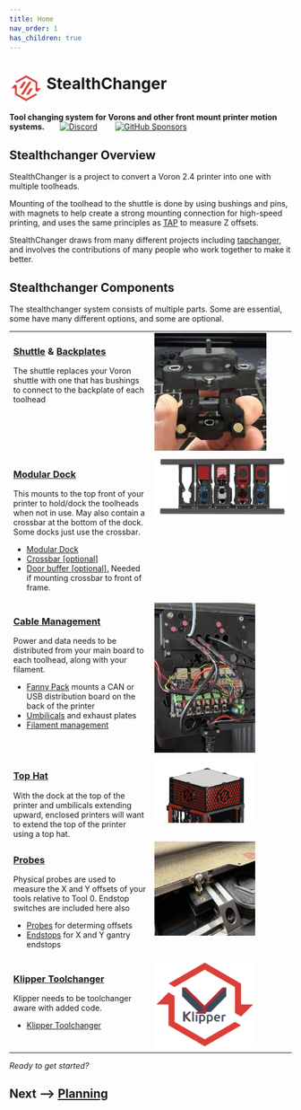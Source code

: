 ```yaml
---
title: Home
nav_order: 1
has_children: true
---
```


# <img src="media/Logos/Stealthchanger_logo.png" style="height:50px;vertical-align:text-top" /> StealthChanger

<b>Tool changing system for Vorons and other front mount printer motion systems.</b>&nbsp;&nbsp;&nbsp;&nbsp;&nbsp;&nbsp;
 <a href="https://discord.gg/draftshift" target="_blank" alt="Join our Discord">![Discord](https://img.shields.io/discord/1226846451028725821?logo=discord&logoColor=%23ffffff&label=Join%20our%20Discord&labelColor=%237785cc&color=%23adf5ff)</a>
&nbsp;&nbsp;&nbsp;&nbsp;&nbsp;&nbsp;
<a href="https://github.com/sponsors/DraftShift" target="_blank" alt="Sponsor Us">![GitHub Sponsors](https://img.shields.io/github/sponsors/DraftShift?logo=githubsponsors&label=Sponsors&labelColor=rgb(246%2C%20248%2C%20250)&color=rgb(191%2C%2057%2C%20137))</a>


## Stealthchanger Overview
StealthChanger is a project to convert a Voron 2.4 printer into one with multiple toolheads.

Mounting of the toolhead to the shuttle is done by using bushings and pins, with magnets to help create a strong mounting connection for high-speed printing, and uses the same principles as [TAP](https://github.com/VoronDesign/Voron-Tap) to measure Z offsets.

StealthChanger draws from many different projects including [tapchanger](https://github.com/viesturz/tapchanger), and involves the contributions of many people who work together to make it better. 

## Stealthchanger Components
The stealthchanger system consists of multiple parts. Some are essential, some have many different options, and some are optional. 

<table>
 <tr><td valign="top" width="50%"><h3><a href="Shuttle.md">Shuttle</a> & <a href="Toolheads.md">Backplates</a></h3>
The shuttle replaces your Voron shuttle with one that has bushings to connect to the backplate of each toolhead
</td><td valign="top" width="50%">
<img src="media/Shuttle/shuttle.jpg" width="200">
</td></tr>
 
<tr><td valign="top" width="50%"><h3><a href="Docks.md">Modular Dock</a></h3>
This mounts to the top front of your printer to hold/dock the toolheads when not in use. May also contain a crossbar at the bottom of the dock. Some docks just use the crossbar. <br>
<ul>
<li><a href="Docks.md">Modular Dock</a></li>
<li><a href="Crossbar.md">Crossbar [optional]</a></li>
<li><a href="DoorBuffer.md">Door buffer [optional].</a> Needed if mounting crossbar to front of frame.</li>
</ul>
</td><td valign="top" width="50%">
<img src="media/Dock/dock_front.png" width="400">
</td></tr>

<tr><td valign="top" width="50%"><h3><a href="CableManagement.md">Cable Management</a></h3>
Power and data needs to be distributed from your main board to each toolhead, along with your filament.  
<ul>
<li><a href="FannyPack.md">Fanny Pack</a> mounts a CAN or USB distribution board on the back of the printer</li>
<li><a href="Umbilicals.md">Umbilicals</a> and exhaust plates</li>
<li><a href="FilamentManagement.md">Filament management</a></li>
</ul>
</td><td valign="top" width="50%">
<img src="media/CableManagement/wire_management.jpg" width="180">
</td></tr>

<tr><td valign="top" width="50%"><h3><a href="TopHat.md">Top Hat</a></h3>
With the dock at the top of the printer and umbilicals extending upward, enclosed printers will want to extend the top of the printer using a top hat.  
</td><td valign="top" width="50%">
<img src="media/TopHat/printed_tophat.png" width="180">
</td></tr>

<tr><td valign="top" width="50%"><h3><a href="Probes.md">Probes</a></h3>
Physical probes are used to measure the X and Y offsets of your tools relative to Tool 0. Endstop switches are included here also
<ul>
<li><a href="Probes.md">Probes</a> for determing offsets</li>
<li><a href="Endstops.md">Endstops</a> for X and Y gantry endstops</li>
</ul>
</td><td valign="top" width="50%">
<img src="media/Probes/sexball-probe.jpg" width="180">
</td></tr>

<tr><td valign="top" width="50%"><h3><a href="Software.md">Klipper Toolchanger</a></h3>
Klipper needs to be toolchanger aware with added code.
<ul>
<li><a href="Software.md">Klipper Toolchanger</a></li>
</ul>
</td><td valign="top" width="50%">
<img src="media/Logos/klipper_toolchanger_logo.png" width="180">
</td></tr>

</table>

<em>Ready to get started?</em>

## Next --> [Planning](Planning.md)





